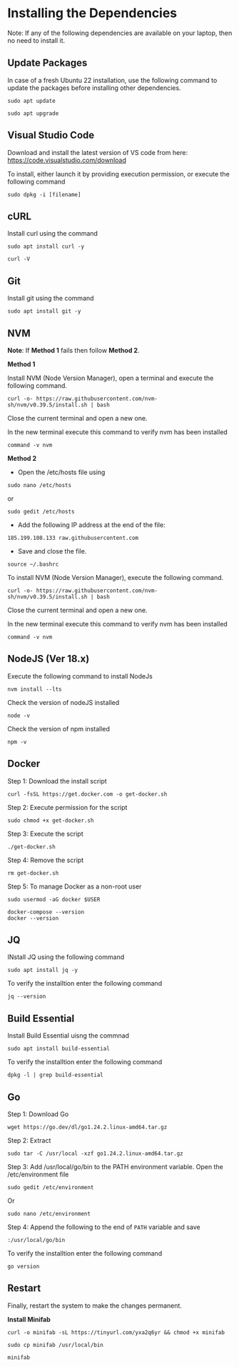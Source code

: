 # Installing the Dependencies

Note: If any of the following dependencies are available on your laptop, then no need to install it.

## Update Packages

In case of a fresh Ubuntu 22 installation, use the following command to update the packages before installing other dependencies.  
```
sudo apt update

sudo apt upgrade
```

## Visual Studio Code

Download and install the latest version of VS code from here: https://code.visualstudio.com/download

To install, either launch it by providing execution permission, or execute the following command
```
sudo dpkg -i [filename]
```

## cURL
Install curl using the command
```
sudo apt install curl -y

curl -V
```

## Git
Install git using the command
```
sudo apt install git -y
```

## NVM

**Note**: If **Method 1** fails then follow **Method 2**.

**Method 1**

Install NVM (Node Version Manager), open a terminal and execute the following command.
```
curl -o- https://raw.githubusercontent.com/nvm-sh/nvm/v0.39.5/install.sh | bash

```
Close the current terminal and open a new one.

In the new terminal execute this command to verify nvm has been installed

```
command -v nvm

```
**Method 2**

- Open the /etc/hosts file using 


```
sudo nano /etc/hosts

```
or

```
sudo gedit /etc/hosts

```

- Add the following IP address at the end of the file:


```
185.199.108.133 raw.githubusercontent.com

```

- Save and close the file.


```
source ~/.bashrc

```
To install NVM (Node Version Manager), execute the following command.
```
curl -o- https://raw.githubusercontent.com/nvm-sh/nvm/v0.39.5/install.sh | bash

```
Close the current terminal and open a new one.

In the new terminal execute this command to verify nvm has been installed

```
command -v nvm

```

## NodeJS (Ver 18.x)

Execute the following command to install NodeJs
```
nvm install --lts
```  

Check  the version of nodeJS installed
```
node -v
```

Check  the version of npm installed
```
npm -v
```

## Docker

Step 1: Download the install script
```
curl -fsSL https://get.docker.com -o get-docker.sh
```
Step 2: Execute permission for the script
```
sudo chmod +x get-docker.sh
```
Step 3: Execute the script
```
./get-docker.sh
```
Step 4: Remove the script
```
rm get-docker.sh
```
Step 5: To manage Docker as a non-root user
```
sudo usermod -aG docker $USER
```
```
docker-compose --version
docker --version

```

## JQ
INstall JQ using the following command
```
sudo apt install jq -y
```

To verify the installtion enter the following command


```
jq --version
```

## Build Essential
Install Build Essential uisng the commnad
```
sudo apt install build-essential
```
To verify the installtion enter the following command


```
dpkg -l | grep build-essential

```


## Go
Step 1: Download Go
```
wget https://go.dev/dl/go1.24.2.linux-amd64.tar.gz
```
Step 2: Extract
```
sudo tar -C /usr/local -xzf go1.24.2.linux-amd64.tar.gz
```

Step 3: Add /usr/local/go/bin to the PATH environment variable. Open the /etc/environment file
```
sudo gedit /etc/environment
```
Or
```
sudo nano /etc/environment
```
Step 4: Append the following to the end of `PATH` variable and save
```
:/usr/local/go/bin
```

To verify the installtion enter the following command


```
go version

```


## Restart
Finally, restart the system to make the changes permanent.

**Install Minifab**

```
curl -o minifab -sL https://tinyurl.com/yxa2q6yr && chmod +x minifab

sudo cp minifab /usr/local/bin

minifab
```
